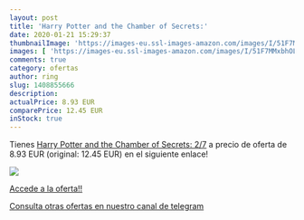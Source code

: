 ```yaml
---
layout: post
title: 'Harry Potter and the Chamber of Secrets:'
date: 2020-01-21 15:29:37
thumbnailImage: 'https://images-eu.ssl-images-amazon.com/images/I/51F7MMxbhOL._SL200_.jpg'
images: [ 'https://images-eu.ssl-images-amazon.com/images/I/51F7MMxbhOL._SL200_.jpg' ]
comments: true
category: ofertas
author: ring
slug: 1408855666
description:
actualPrice: 8.93 EUR
comparePrice: 12.45 EUR
inStock: true
---
```


Tienes [Harry Potter and the Chamber of Secrets: 2/7](https://www.amazon.com/dp/1408855666/?tag=redken08-20) a precio de oferta de 8.93 EUR (original: 12.45 EUR) en el siguiente enlace!

[![](https://images-eu.ssl-images-amazon.com/images/I/51F7MMxbhOL._SL200_.jpg)](https://www.amazon.com/dp/1408855666/?tag=redken08-20)

[Accede a la oferta!!](https://www.amazon.com/dp/1408855666/?tag=redken08-20)

[Consulta otras ofertas en nuestro canal de telegram](https://t.me/s/ofertas25)
